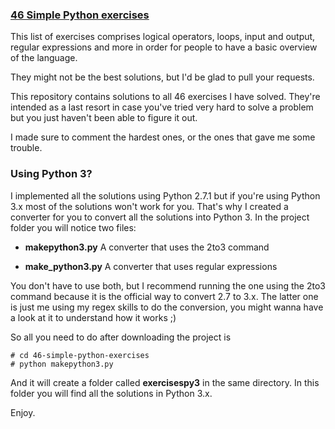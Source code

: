 ### [46 Simple Python exercises](http://www.ling.gu.se/~lager/python_exercises.html)

This list of exercises comprises logical operators, loops, input and output, regular expressions and more in order for people to have a basic overview of the language.

They might not be the best solutions, but I'd be glad to pull your requests.

This repository contains solutions to all 46 exercises I have solved. They're intended as a last resort in case you've tried very hard to solve a problem but you just haven't been able to figure it out.

I made sure to comment the hardest ones, or the ones that gave me some trouble.


### Using Python 3?

I implemented all the solutions using Python 2.7.1 but if you're using Python 3.x most of the solutions won't work for you.
That's why I created a converter for you to convert all the solutions into Python 3. 
In the project folder you will notice two files:

- **makepython3.py** A converter that uses the 2to3 command

- **make_python3.py** A converter that uses regular expressions

You don't have to use both, but I recommend running the one using the 2to3 command because it is the official way to convert 2.7 to 3.x. The latter one is just me using my regex skills to do the conversion, you might wanna have a look at it to understand how it works ;)

So all you need to do after downloading the project is

```
# cd 46-simple-python-exercises
# python makepython3.py
```

And it will create a folder called **exercisespy3** in the same directory. In this folder you will find all the solutions in Python 3.x.

Enjoy.